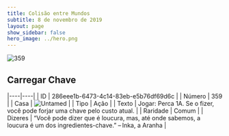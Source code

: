 ```yaml
---
title: Colisão entre Mundos
subtitle: 8 de novembro de 2019
layout: page
show_sidebar: false
hero_image: ../hero.png
---
```


![359](https://cdn.keyforgegame.com/media/card_front/pt/452_359_66XVRV5PWMVG_pt.png)

## Carregar Chave

|----|----|
| ID | 286eee1b-6473-4c14-83eb-e5b76df69d6c |
| Número | 359 |
| Casa | ![Untamed](https://archonarcana.com/images/thumb/b/bd/Untamed.png/22px-Untamed.png "Indomados") |
| Tipo | Ação |
| Texto | Jogar: Perca 1A. Se o fizer, você pode forjar uma chave pelo custo atual. |
| Raridade | Comum |
| Dizeres | “Você pode dizer que é loucura, mas, até onde sabemos, a loucura é um dos ingredientes-chave.” – Inka, a Aranha |
